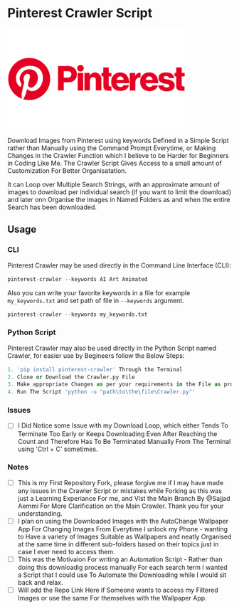 # Pinterest Crawler Script

<img src="https://raw.githubusercontent.com/SajjadAemmi/Pinterest-Crawler/main/Pinterest-Logo.png" width="400px">

Download Images from Pinterest using keywords Defined in a Simple Script rather than Manually using the Command Prompt Everytime, or Making Changes in the Crawler Function which I believe to be Harder for Beginners in Coding Like Me. The Crawler Script Gives Access to a small amount of Customization For Better Organisatation.

It can Loop over Multiple Search Strings, with an approximate amount of images to download per individual search (if you want to limit the download) and later onn Organise the images in Named Folders as and when the entire Search has been downloaded. 

## Usage

### CLI

Pinterest Crawler may be used directly in the Command Line Interface (CLI):

```python
pinterest-crawler --keywords AI Art Animated
```

Also you can write your favorite keywords in a file for example `my_keywords.txt` and set path of file in `--keywords` argument.

```python
pinterest-crawler --keywords my_keywords.txt
```

### Python Script

Pinterest Crawler may also be used directly in the Python Script named Crawler, for easier use by Begineers follow the Below Steps:

```python
1. 'pip install pinterest-crawler' Through the Terminal
2. Clone or Download the Crawler.py File 
3. Make appropriate Changes as per your requirements in the File as prompted by the Comments [Search Strings, Download Paths, Counts, etc]
4. Run The Script 'python -u "path\to\the\file\Crawler.py"'
```

### Issues
- [ ] I Did Notice some Issue with my Download Loop, which either Tends To Terminate Too Early or Keeps Downloading Even After Reaching the Count and Therefore Has To Be Terminated Manually From The Terminal using 'Ctrl + C' sometimes.

### Notes
- [ ] This is my First Repository Fork, please forgive me if I may have made any issues in the Crawler Script or mistakes while Forking as this was just a Learning Experiance For me, and Vist the Main Branch By @Sajjad Aemmi For More Clarification on the Main Crawler. Thank you for your understanding.
- [ ] I plan on using the Downloaded Images with  the AutoChange Wallpaper App For Changing Images From Everytime I unlock my Phone - wanting to Have a variety of Images Suitable as Wallpapers and neatly Organised at the same time in different sub-folders based on their topics just in case I ever need to access them.
- [ ] This was the Motivaion For writing an Automation Script - Rather than doing this downloadig process manually For each search term I wanted a Script that I could use To Automate the Downloading while I would sit back and relax.
- [ ] Will add the Repo Link Here if Someone wants to access my Filtered Images or use the same For themselves with the Wallpaper App.
